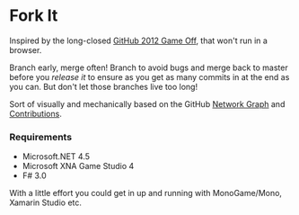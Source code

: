 # Fork It

Inspired by the long-closed [GitHub 2012 Game Off](https://github.com/blog/1303-github-game-off), that won't run in a browser.

Branch early, merge often! Branch to avoid bugs and merge back to master before you *release it* to ensure as you get as many commits in at the end as you can. But don't let those branches live too long!

Sort of visually and mechanically based on the GitHub [Network Graph](https://github.com/blog/39-say-hello-to-the-network-graph-visualizer) and [Contributions](https://github.com/blog/1360-introducing-contributions).

### Requirements

* Microsoft.NET 4.5
* Microsoft XNA Game Studio 4
* F# 3.0

With a little effort you could get in up and running with MonoGame/Mono, Xamarin Studio etc.
